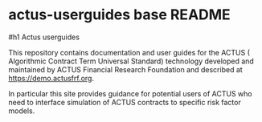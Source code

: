 # actus-userguides base README
#h1 Actus userguides

This repository contains documentation and user guides for the ACTUS ( Algorithmic Contract Term Universal Standard) technology developed and maintained by ACTUS Financial Research Foundation and described at https://demo.actusfrf.org.

In particular this site provides guidance for potential users of ACTUS who need to interface simulation of ACTUS contracts to specific risk factor models. 
